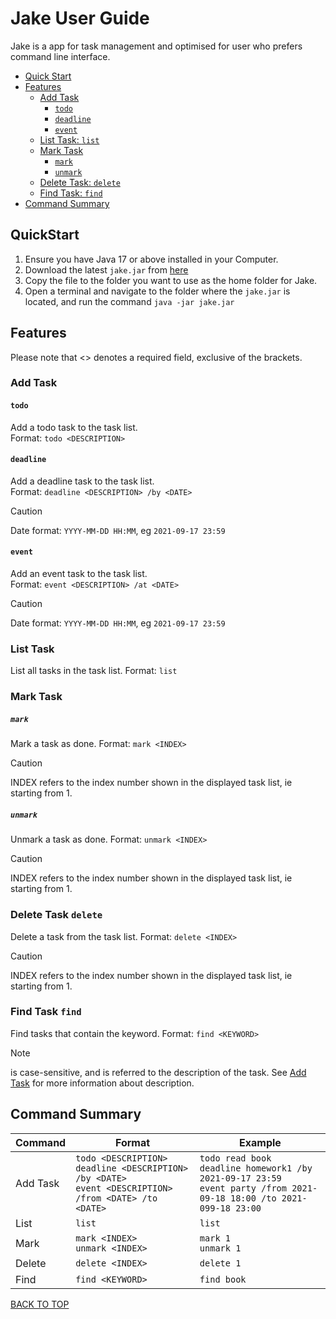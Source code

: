# Jake User Guide
Jake is a app for task management and optimised for user who prefers command line interface.
- [Quick Start](#quickstart)
- [Features](#features)
  - [Add Task](#add-Task)
    - [`todo`](#todo)
    - [`deadline`](#deadline)
    - [`event`](#event)
  - [List Task: `list`](#list-task)
  - [Mark Task](#mark-task)
    - [`mark`](#mark)
    - [`unmark`](#unmark)
  - [Delete Task: `delete`](#delete-task)
  - [Find Task: `find`](#find-task)
- [Command Summary](#command-summary)
## QuickStart
1. Ensure you have Java 17 or above installed in your Computer. 
2. Download the latest `jake.jar` from [here](https://github.com/Lyam-T/ip/releases/tag/A-Release)
3. Copy the file to the folder you want to use as the home folder for Jake.
4. Open a terminal and navigate to the folder where the `jake.jar` is located, and run the command `java -jar jake.jar`
## Features
Please note that <> denotes a required field, exclusive of the brackets.
### Add Task
#### `todo`
Add a todo task to the task list.  
Format: `todo <DESCRIPTION>`
#### `deadline`
Add a deadline task to the task list.  
Format: `deadline <DESCRIPTION> /by <DATE>`
> [!CAUTION]
> Date format: `YYYY-MM-DD HH:MM`, eg `2021-09-17 23:59`
#### `event`
Add an event task to the task list.  
Format: `event <DESCRIPTION> /at <DATE>`  
> [!CAUTION] 
> Date format: `YYYY-MM-DD HH:MM`, eg `2021-09-17 23:59`
### List Task
List all tasks in the task list.
Format: `list`
### Mark Task
##### `mark`
Mark a task as done.
Format: `mark <INDEX>`
> [!CAUTION]
> INDEX refers to the index number shown in the displayed task list, ie starting from 1.
##### `unmark`
Unmark a task as done.
Format: `unmark <INDEX>`
> [!CAUTION]
> INDEX refers to the index number shown in the displayed task list, ie starting from 1.
### Delete Task `delete`
Delete a task from the task list.
Format: `delete <INDEX>`
> [!CAUTION]
> INDEX refers to the index number shown in the displayed task list, ie starting from 1.
### Find Task `find`
Find tasks that contain the keyword.
Format: `find <KEYWORD>`
> [!NOTE]
> <KEYWORD> is case-sensitive, and is referred to the description of the task. See [Add Task](#add-task) for more information about description.
## Command Summary
| Command  | Format                                                                                                             | Example                                                                                                                           |
|----------|--------------------------------------------------------------------------------------------------------------------|-----------------------------------------------------------------------------------------------------------------------------------|
| Add Task | `todo <DESCRIPTION>` <br/> `deadline <DESCRIPTION> /by <DATE>` <br/> `event <DESCRIPTION> /from <DATE> /to <DATE>` | `todo read book` <br/> `deadline homework1 /by 2021-09-17 23:59` <br/> `event party /from 2021-09-18 18:00 /to 2021-099-18 23:00` |
| List     | `list`                                                                                                             | `list`                                                                                                                            |
| Mark     | `mark <INDEX>` <br/> `unmark <INDEX>`                                                                              | `mark 1` <br/> `unmark 1`                                                                                                          |
| Delete   | `delete <INDEX>`                                                                                                   | `delete 1`                                                                                                                        |
| Find     | `find <KEYWORD>`                                                                                                   | `find book`                                                                                                                       |
[BACK TO TOP](#jake-user-guide)
```

